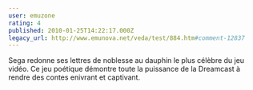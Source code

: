 ```yaml
---
user: emuzone
rating: 4
published: 2010-01-25T14:22:17.000Z
legacy_url: http://www.emunova.net/veda/test/884.htm#comment-12837
---
```

Sega redonne ses lettres de noblesse au dauphin le plus célèbre du jeu vidéo. Ce jeu poétique démontre toute la puissance de la Dreamcast à rendre des contes enivrant et captivant.